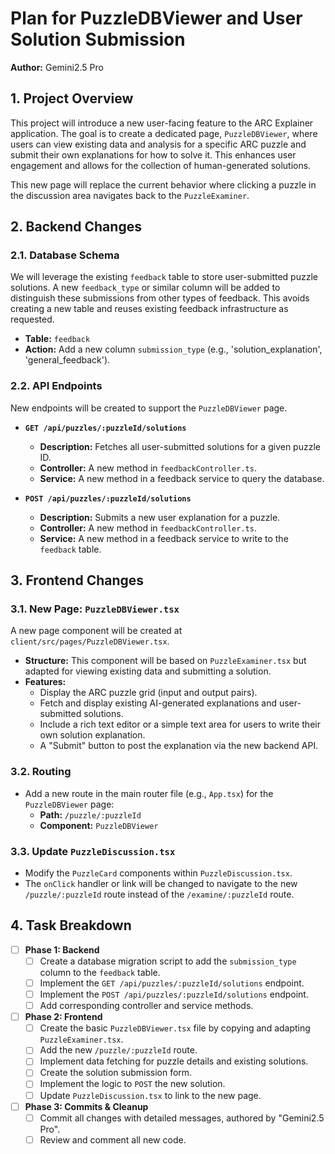 # Plan for PuzzleDBViewer and User Solution Submission

**Author:** Gemini2.5 Pro

## 1. Project Overview

This project will introduce a new user-facing feature to the ARC Explainer application. The goal is to create a dedicated page, `PuzzleDBViewer`, where users can view existing data and analysis for a specific ARC puzzle and submit their own explanations for how to solve it. This enhances user engagement and allows for the collection of human-generated solutions.

This new page will replace the current behavior where clicking a puzzle in the discussion area navigates back to the `PuzzleExaminer`.

## 2. Backend Changes

### 2.1. Database Schema

We will leverage the existing `feedback` table to store user-submitted puzzle solutions. A new `feedback_type` or similar column will be added to distinguish these submissions from other types of feedback. This avoids creating a new table and reuses existing feedback infrastructure as requested.

*   **Table:** `feedback`
*   **Action:** Add a new column `submission_type` (e.g., 'solution_explanation', 'general_feedback').

### 2.2. API Endpoints

New endpoints will be created to support the `PuzzleDBViewer` page.

*   **`GET /api/puzzles/:puzzleId/solutions`**
    *   **Description:** Fetches all user-submitted solutions for a given puzzle ID.
    *   **Controller:** A new method in `feedbackController.ts`.
    *   **Service:** A new method in a feedback service to query the database.

*   **`POST /api/puzzles/:puzzleId/solutions`**
    *   **Description:** Submits a new user explanation for a puzzle.
    *   **Controller:** A new method in `feedbackController.ts`.
    *   **Service:** A new method in a feedback service to write to the `feedback` table.

## 3. Frontend Changes

### 3.1. New Page: `PuzzleDBViewer.tsx`

A new page component will be created at `client/src/pages/PuzzleDBViewer.tsx`.

*   **Structure:** This component will be based on `PuzzleExaminer.tsx` but adapted for viewing existing data and submitting a solution.
*   **Features:**
    *   Display the ARC puzzle grid (input and output pairs).
    *   Fetch and display existing AI-generated explanations and user-submitted solutions.
    *   Include a rich text editor or a simple text area for users to write their own solution explanation.
    *   A "Submit" button to post the explanation via the new backend API.

### 3.2. Routing

*   Add a new route in the main router file (e.g., `App.tsx`) for the `PuzzleDBViewer` page:
    *   **Path:** `/puzzle/:puzzleId`
    *   **Component:** `PuzzleDBViewer`

### 3.3. Update `PuzzleDiscussion.tsx`

*   Modify the `PuzzleCard` components within `PuzzleDiscussion.tsx`.
*   The `onClick` handler or link will be changed to navigate to the new `/puzzle/:puzzleId` route instead of the `/examine/:puzzleId` route.

## 4. Task Breakdown

- [ ] **Phase 1: Backend**
    - [ ] Create a database migration script to add the `submission_type` column to the `feedback` table.
    - [ ] Implement the `GET /api/puzzles/:puzzleId/solutions` endpoint.
    - [ ] Implement the `POST /api/puzzles/:puzzleId/solutions` endpoint.
    - [ ] Add corresponding controller and service methods.

- [ ] **Phase 2: Frontend**
    - [ ] Create the basic `PuzzleDBViewer.tsx` file by copying and adapting `PuzzleExaminer.tsx`.
    - [ ] Add the new `/puzzle/:puzzleId` route.
    - [ ] Implement data fetching for puzzle details and existing solutions.
    - [ ] Create the solution submission form.
    - [ ] Implement the logic to `POST` the new solution.
    - [ ] Update `PuzzleDiscussion.tsx` to link to the new page.

- [ ] **Phase 3: Commits & Cleanup**
    - [ ] Commit all changes with detailed messages, authored by "Gemini2.5 Pro".
    - [ ] Review and comment all new code.
